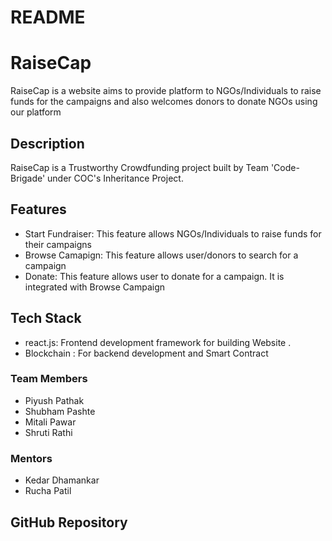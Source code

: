 # README
# RaiseCap

RaiseCap is a website aims to provide platform to NGOs/Individuals to raise funds for the campaigns and also welcomes donors to donate NGOs using our platform

## Description 

RaiseCap is a Trustworthy Crowdfunding project built by Team 'Code-Brigade' under COC's Inheritance Project.

## Features
- Start Fundraiser: This feature allows NGOs/Individuals to raise funds for their campaigns
- Browse Camapign: This feature allows user/donors to search for a campaign 
- Donate: This feature allows user to donate for a campaign. It is integrated with Browse Campaign

## Tech Stack

- react.js: Frontend development framework for building Website .
- Blockchain : For backend development and Smart Contract 


### Team Members

- Piyush Pathak
- Shubham Pashte
- Mitali Pawar
- Shruti Rathi

### Mentors

- Kedar Dhamankar
- Rucha Patil

## GitHub Repository


